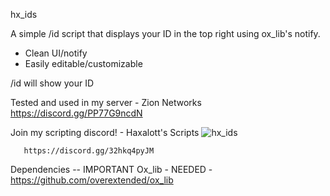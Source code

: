 hx_ids
                                                                                    
A simple /id script that displays your ID in the top right using ox_lib's notify.    
 - Clean UI/notify                                                                   
 - Easily editable/customizable                                                      
                                                                                     
/id will show your ID                                                                
                                                                                     
Tested and used in my server - Zion Networks                                         
        https://discord.gg/PP77G9ncdN                                                
   
Join my scripting discord! - Haxalott's Scripts                                      ![hx_ids](https://github.com/jcwaz/hx_ids/assets/43390732/d0d403f7-fdf9-4d64-bdaf-3ab4b8144bfc)

       https://discord.gg/32hkq4pyJM                                                 
                                                                                     
Dependencies -- IMPORTANT 
Ox_lib - NEEDED - https://github.com/overextended/ox_lib
